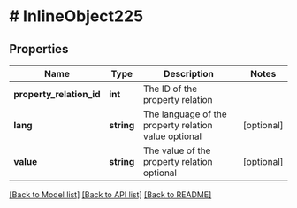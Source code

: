 # # InlineObject225

## Properties

Name | Type | Description | Notes
------------ | ------------- | ------------- | -------------
**property_relation_id** | **int** | The ID of the property relation | 
**lang** | **string** | The language of the property relation value optional | [optional] 
**value** | **string** | The value of the property relation optional | [optional] 

[[Back to Model list]](../../README.md#documentation-for-models) [[Back to API list]](../../README.md#documentation-for-api-endpoints) [[Back to README]](../../README.md)


